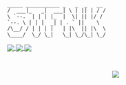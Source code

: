 <!--<p align="center">
  <img align="center" src="https://github-readme-streak-stats.herokuapp.com?user=starfunkel&theme=vue-dark&hide_border=true&date_format=M%20j%5B%2C%20Y%5D" alt="My github stats" />
</p><br><br><br><br><br>
-->
<p align="center">

    _____ ___________ _   _  _   __
    /  ___|_   _|  ___| \ | || | / /        
    \ `--.  | | | |_  |  \| || |/ /         
    `--. \ | | |  _| | . ` ||    \
    /\__/ / | | | |   | |\  || |\  \
    \____/  \_/ \_|   \_| \_/\_| \_/


<a href="https://github.com/starfunkel/get-adinfo">
  <img align="center" src="https://denvercoder1-github-readme-stats.vercel.app/api/pin/?username=starfunkel&repo=get-adinfo&title_color=fff&icon_color=f9f9f9&text_color=9f9f9f&bg_color=151515" />

<a href="https://github.com/starfunkel/Starfunkels-Chainsaw-Repo">
  <img align="center" src="https://denvercoder1-github-readme-stats.vercel.app/api/pin/?username=starfunkel&repo=Starfunkels-Chainsaw-Repo&title_color=fff&icon_color=f9f9f9&text_color=9f9f9f&bg_color=151515" />

<a href="https://github.com/starfunkel/fine_arts">
  <img align="center" src="https://denvercoder1-github-readme-stats.vercel.app/api/pin/?username=starfunkel&repo=fine_arts&title_color=fff&icon_color=f9f9f9&text_color=9f9f9f&bg_color=151515" />

</a></p><br>


<p align="center">
  <img src="https://raw.githubusercontent.com/catppuccin/catppuccin/main/assets/footers/gray0_ctp_on_line.svg?sanitize=true">
</p>
<!--
**starfunkel/starfunkel** is a ✨ _special_ ✨ repository because its `README.md` (this file) appears on your GitHub profile.

Here are some ideas to get you started:

- 🔭 I’m currently working on ...
- 🌱 I’m currently learning ...
- 👯 I’m looking to collaborate on ...
- 🤔 I’m looking for help with ...
- 💬 Ask me about ...
- 📫 How to reach me: ...
- 😄 Pronouns: ...
- ⚡ Fun fact: ...
-->
